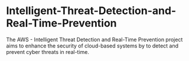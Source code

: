 # Intelligent-Threat-Detection-and-Real-Time-Prevention
The AWS - Intelligent Threat Detection and Real-Time Prevention project aims to enhance the security of cloud-based systems by to detect and prevent cyber threats in real-time. 

